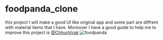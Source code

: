 # foodpanda_clone
 this project I will make a good UI like original app and some part are diffrent with material items that I have. Moreover I have a good guide to help me to improve this project is [@ChhunVirak](https://github.com/ChhunVirak)
![foodpanda](https://user-images.githubusercontent.com/80568234/174548881-3287b7d3-92a4-408e-91b5-947a430c95ae.gif)
